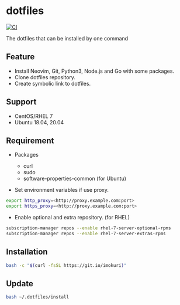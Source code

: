 # dotfiles

[![CI](https://github.com/IMOKURI/dotfiles/workflows/CI/badge.svg)](https://github.com/IMOKURI/dotfiles/actions?query=workflow%3ACI)

The dotfiles that can be installed by one command

## Feature

- Install Neovim, Git, Python3, Node.js and Go with some packages.
- Clone dotfiles repository.
- Create symbolic link to dotfiles.

## Support

- CentOS/RHEL 7
- Ubuntu 18.04, 20.04

## Requirement

- Packages
  - curl
  - sudo
  - software-properties-common (for Ubuntu)

- Set environment variables if use proxy.

```bash
export http_proxy=<http://proxy.example.com:port>
export https_proxy=<http://proxy.example.com:port>
```

- Enable optional and extra repository. (for RHEL)

```bash
subscription-manager repos --enable rhel-7-server-optional-rpms
subscription-manager repos --enable rhel-7-server-extras-rpms
```

## Installation

```bash
bash -c "$(curl -fsSL https://git.io/imokuri)"
```

## Update

```bash
bash ~/.dotfiles/install
```
